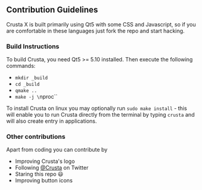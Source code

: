 ## Contribution Guidelines

Crusta X is built primarily using Qt5 with some CSS and Javascript, so if
you are comfortable in these languages just fork the repo and start hacking.

### Build Instructions

To build Crusta, you need Qt5 >= 5.10 installed. Then execute the following 
commands:

- `mkdir _build`
- `cd _build`
- `qmake ..`
- `make -j \`nproc\``

To install Crusta on linux you may optionally run `sudo make install` - this 
will enable you to run Crusta directly from the terminal by typing `crusta` 
and will also create entry in applications.

### Other contributions

Apart from coding you can contribute by 
- Improving Crusta's logo
- Following [@Crusta](https://twitter.com/crustabrowser) on Twitter
- Staring this repo :smiley:
- Improving button icons  
